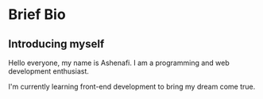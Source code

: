 # Brief Bio

## Introducing myself

Hello everyone, my name is Ashenafi. I am a programming and web development
enthusiast.

I'm currently learning front-end development to bring my dream come true.
